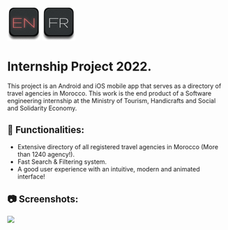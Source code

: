 [![](showcase/EN_ON.png)](README.md)                 [![](showcase/FR_OFF.png)](README.fr.md)
# Internship Project 2022.
This project is an Android and iOS mobile app that serves as a directory of travel agencies in Morocco.
This work is the end product of a Software engineering internship at the Ministry of Tourism, Handicrafts and Social and Solidarity Economy.



## 🚀 Functionalities:
  
  * Extensive directory of all registered travel agencies in Morocco (More than 1240 agency!).
  * Fast Search & Filtering system.
  * A good user experience with an intuitive, modern and animated interface!

## 📷 Screenshots:


  ![](showcase/screens.png)
